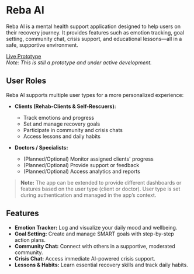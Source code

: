 # Reba AI

Reba AI is a mental health support application designed to help users on their recovery journey. It provides features such as emotion tracking, goal setting, community chat, crisis support, and educational lessons—all in a safe, supportive environment.

[Live Prototype](https://reba-ai.netlify.app)  
_Note: This is still a prototype and under active development._

##  User Roles

Reba AI supports multiple user types for a more personalized experience:

- **Clients (Rehab-Clients & Self-Rescuers):**
  - Track emotions and progress
  - Set and manage recovery goals
  - Participate in community and crisis chats
  - Access lessons and daily habits

- **Doctors / Specialists:**
  - (Planned/Optional) Monitor assigned clients' progress
  - (Planned/Optional) Provide support or feedback
  - (Planned/Optional) Access analytics and reports

> **Note:** The app can be extended to provide different dashboards or features based on the user type (client or doctor). User type is set during authentication and managed in the app’s context.

##  Features

- **Emotion Tracker:** Log and visualize your daily mood and wellbeing.
- **Goal Setting:** Create and manage SMART goals with step-by-step action plans.
- **Community Chat:** Connect with others in a supportive, moderated community.
- **Crisis Chat:** Access immediate AI-powered crisis support.
- **Lessons & Habits:** Learn essential recovery skills and track daily habits.

